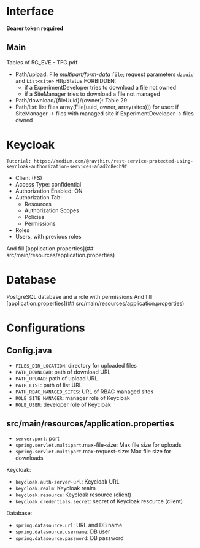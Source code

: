 # Interface
**Bearer token required**
## Main
Tables of 5G_EVE - TFG.pdf
- Path/upload: File *multipart/form-data* `file`; request parameters `dzuuid` and `List<site>`
  HttpStatus.FORBIDDEN:
  - if a ExperimentDeveloper tries to download a file not owned
  - if a SiteManager tries to download a file not managed
- Path/download/{fileUuid}/{owner}: Table 29
- Path/list: list files array(File[uuid, owner, array(sites)]) for user:
  if SiteManager -> files with managed site
  if ExperimentDeveloper -> files owned


# Keycloak
    Tutorial: https://medium.com/@ravthiru/rest-service-protected-using-keycloak-authorization-services-a6ad2d8ecb9f

- Client (FS)
 - Access Type: confidential
 - Authorization Enabled: ON
 - Authorization Tab:
   - Resources
   - Authorization Scopes
   - Policies
   - Permissions
- Roles
- Users, with previous roles

And fill [application.properties](## src/main/resources/application.properties)



# Database
PostgreSQL database and a role with permissions
And fill [application.properties](## src/main/resources/application.properties)


# Configurations
## Config.java
- `FILES_DIR_LOCATION`: directory for uploaded files
- `PATH_DOWNLOAD`: path of download URL
- `PATH_UPLOAD`: path of upload URL
- `PATH_LIST`: path of list URL
- `PATH_RBAC_MANAGED_SITES`: URL of RBAC managed sites
- `ROLE_SITE_MANAGER`: manager role of Keycloak
- `ROLE_USER`: developer role of Keycloak

## src/main/resources/application.properties
- `server.port`: port
- `spring.servlet.multipart`.max-file-size: Max file size for uploads
- `spring.servlet.multipart`.max-request-size: Max file size for downloads

Keycloak:
- `keycloak.auth-server-url`: Keycloak URL
- `keycloak.realm`: Keycloak realm
- `keycloak.resource`: Keycloak resource (client)
- `keycloak.credentials.secret`: secret of Keycloak resource (client)

Database:
- `spring.datasource.url`: URL and DB name
- `spring.datasource.username`: DB user
- `spring.datasource.password`: DB password